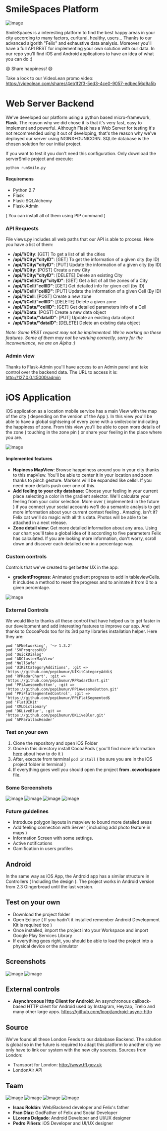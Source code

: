 SmileSpaces Platform
===========
![image](http://img198.imageshack.us/img198/5672/lzht.png)

SmileSpaces is a interesting platform to find the best happy areas in your city according to many factors, curltural, healthy, users... Thanks to our advanced algorith "Felix" and exhaustive data analysis. Moreover you'll have a full API REST for implementing your own solution with our data. In our repo you'll find iOS and Android applications to have an idea of what you can do :)

:smile: Share happiness! :smile:

Take a look to our VideoLean promo video: https://videolean.com/shares/4eb1f2f3-5ed3-4ce0-9057-edbec56d9a5b

# Web Server Backend
We've developed our platform using a python based micro-framework, **Flask**. The reason why we did chose it is that it's very fast, easy to implement and powerful.
Although Flask has a Web Server for testing it's not recommended using it out of developing, that's the reason why we've deployed our server using NGINX+GUNICORN. SQLite database is the chosen solution for our initial project.

If you want to test it you don't need this configuration. Only download the serverSmile project and execute:
```python
python runSmile.py
```
#### Requiremens
- Python 2.7
- Flask
- Flask-SQLAlchemy
- Flask-Admin

( You can install all of them using PIP command )

### API Requests
File views.py includes all web paths that our API is able to process. Here you have a list of them:
- **/api/1/City**: [GET] To get a list of all the cities
- **/api/1/City/"cityID"**: [GET] To get the information of a given city (by ID)
- **/api/1/City/"cityID"**: [PUT] Update the information of a given city (by ID)
- **/api/1/City**: [POST] Create a new City
- **/api/1/City/"cityID"**: [DELETE] Delete an existing City
- **/api/1/Cell/City/"cityID"**: [GET] Get a list of all the zones of a City
- **/api/1/Cell/"cellID"**: [GET] Get detailed info for given cell (by ID)
- **/api/1/Cell/"cellID"**: [PUT] Update the information of a given Cell (By ID)
- **/api/1/Cell**: [POST] Create a new zone
- **/api/1/Cell/"cellID"**: [DELETE] Delete a given zone
- **/api/1/Data/"cellID"**: [GET] Get detailed parameters info of a Cell
- **/api/1/Data**: [POST] Create a new data object
- **/api/1/Data/"dataID"**: [PUT] Update an existing data object
- **/api/1/Data/"dataID"**: [DELETE] Delete an existing data object

*Note: Some REST request may not be implemented. We're working on these features. Some of them may not be working correctly, sorry for the inconvenience, we are on Alpha :)*

### Admin view
Thanks to Flask-Admin you'll have access to an Admin panel and take control over the backend data. The URL to access it is: http://127.0.0.1:5000/admin


# iOS Application
iOS application as a location mobile service has a main View with the map of the city ( depending on the version of the App ). In this view you'll be able to have a global sightseing of every zone with a smile/color indicating the happiness of zone. From this view you'll be able to open more details of the zone ( touching in the zone pin ) or share your feeling in the place where you are.

![image](http://img22.imageshack.us/img22/6086/j2so.png)

#### Implemented features
- **Hapiness MapView**: Browse happniness around you in your city thanks to this mapView. You'll be able to center it in your location and zoom thanks to pinch gesture. Markers wi'll be expanded like cells!. If you need more details push over one of this.
- **Add feeling to your city database**: Choose your feeling in your current place selecting a color in the gradient selector. We'll calculate your feeling from your color selection. More over ( implemented in the future ) if you connect your social accounts we'll do a semantic analysis to get more information about your current context feeling . Amazing, isn't it? Felix cat we'll do magic with all this data. Photos will be able to be attached in a next release.
- **Zone detail view**: Get more detailed information about any area. Using our chart you'll take a global idea of it according to five parameters Felix has calculated. If you are looking more information, don't worry, scroll down and discover each detailed one in a percentage way.

### Custom controls
Controls that we've created to get better UX in the app:
- **gradientProgress**: Animated gradient progress to add in tableviewCells. It includes a method to reset the progress and to animate it from 0 to a given percentage. 

![image](http://img27.imageshack.us/img27/9710/7zlw.png)

### External Controls
We would like to thanks all these control that have helped us to get faster in our development and add interesting features to improve our app. And thanks to CocoaPods too for its 3rd party libraries installation helper. 
Here they are:
```
pod 'AFNetworking', '~> 1.3.2'
pod 'SVProgressHUD'
pod 'QuickDialog'
pod 'ADClusterMapView'
pod 'NullSafe'
pod 'UIKitCategoryAdditions', :git => 'https://github.com/pepibumur/UIKitCategoryAddi$
pod 'RPRadarChart', :git => 'https://github.com/pepibumur/RPRadarChart.git'
pod 'PPiAwesomeButton', :git => 'https://github.com/pepibumur/PPiAwesomeButton.git'
pod 'PPiFlatSegmentedControl', :git => 'https://github.com/pepibumur/PPiFlatSegmented$
pod 'FlatUIKit'
pod 'XMLDictionary'
pod 'DKLiveBlur', :git => 'https://github.com/pepibumur/DKLiveBlur.git'
pod 'APParallaxHeader'
```

### Test on your own
1. Clone the repository and open iOS Folder
2. Once in this directory install CocoaPods ( you'll find more information [here](http://cocoapods.org/) about how to do it )
3. After, execute from terminal `pod install` ( be sure you are in the iOS project folder in terminal )
4. If everything goes well you should open the project **from .xcworkspace** file. 

### Some Screenshots
![image](http://imageshack.us/a/img546/4770/txlu.png)
![image](http://imageshack.us/a/img841/6818/0lso.png)
![image](http://imageshack.us/a/img7/3721/cfyh.png)
![image](http://ppinera.es/iOSData/SmileSpaces/smile.gif)

### Future guidelines
- Introduce polygon layouts in mapview to bound more detailed areas
- Add feeling connection with Server ( including add photo feature in maps )
- Information Screen with some settings.
- Active notifications
- Gamification in users profiles 

## Android
In the same way as iOS App, the Android app has a similar structure in Controllers ( Including the design ). The project works in Android version from  2.3 Gingerbread until the last version.

## Test on your own
- Download the project folder
- Open Eclipse ( If you hadn't it installed remember Android Development Kit is required too )
- Once installed, import the project into your Workspace and import Google Play Services Library
- If everything goes right, you should be able to load the project into a physical device or the simulator

## Screenshots
![image](http://imageshack.us/a/img856/4658/1a9d.png)
 ![image](http://img43.imageshack.us/img43/1778/5r6c.png)

## External controls
- **Asynchronous Http Client for Android**: An asynchronous callback-based HTTP client for Android used by Instagram, Heyzap, Trello and many other large apps. https://github.com/loopj/android-async-http

## Source
We've found all these London Feeds to our dababase Backend. The solution is global so in the future is required to adapt this platform to another city we only have to link our system with the new city sources.
Sources from London:
- Transport for London: http://www.tfl.gov.uk
- LondonAir API


## Team
![image](http://imageshack.us/a/img22/4400/69bw.png)
![image](http://img707.imageshack.us/img707/5892/0m6i.png)
![image](http://img545.imageshack.us/img545/4845/7ifz.png)
![image](http://imageshack.us/a/img546/7083/adv1.png)


- **Isaac Roldán**: Web/Backend developer and Felix's father
- **Fran Díaz**: GodFather of Felix and Social Developer
- **LLorens Delgado**: Android Developer and UI/UX designer
- **Pedro Piñera**: iOS Developer and UI/UX designer
